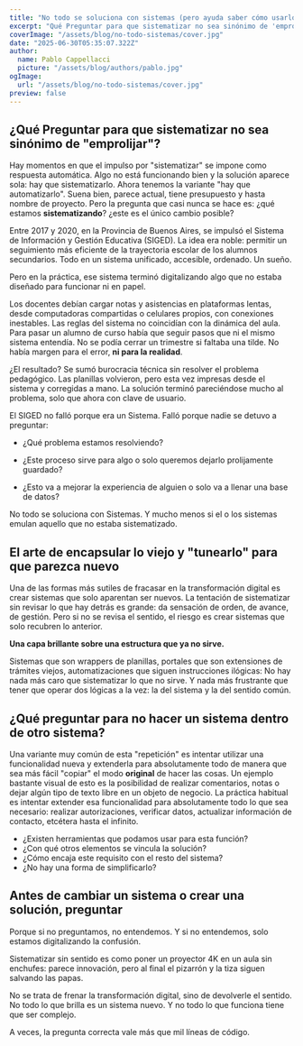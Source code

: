 ```yaml
---
title: "No todo se soluciona con sistemas (pero ayuda saber cómo usarlos bien)"
excerpt: "Qué Preguntar para que sistematizar no sea sinónimo de 'emprolijar'. El arte de encapsular lo viejo y 'tunearlo' para que parezca nuevo. Qué preguntar para no terminar haciendo un sistema dentro de otro sistema"
coverImage: "/assets/blog/no-todo-sistemas/cover.jpg"
date: "2025-06-30T05:35:07.322Z"
author:
  name: Pablo Cappellacci
  picture: "/assets/blog/authors/pablo.jpg"
ogImage:
  url: "/assets/blog/no-todo-sistemas/cover.jpg"
preview: false 
---
```


## ¿Qué Preguntar para que sistematizar no sea sinónimo de "emprolijar"?

Hay momentos en que el impulso por "sistematizar" se impone como respuesta automática. Algo no está funcionando bien y la solución aparece sola: hay que sistematizarlo. Ahora tenemos la variante "hay que automatizarlo". Suena bien, parece actual, tiene presupuesto y hasta nombre de proyecto. Pero la pregunta que casi nunca se hace es: ¿qué estamos **sistematizando**? ¿este es el único cambio posible?

Entre 2017 y 2020, en la Provincia de Buenos Aires, se impulsó el Sistema de Información y Gestión Educativa (SIGED). La idea era noble: permitir un seguimiento más eficiente de la trayectoria escolar de los alumnos secundarios. Todo en un sistema unificado, accesible, ordenado. Un sueño.

Pero en la práctica, ese sistema terminó digitalizando algo que no estaba diseñado para funcionar ni en papel.

Los docentes debían cargar notas y asistencias en plataformas lentas, desde computadoras compartidas o celulares propios, con conexiones inestables. Las reglas del sistema no coincidían con la dinámica del aula. Para pasar un alumno de curso había que seguir pasos que ni el mismo sistema entendía. No se podía cerrar un trimestre si faltaba una tilde. No había margen para el error, __ni para la realidad__.

¿El resultado? Se sumó burocracia técnica sin resolver el problema pedagógico. Las planillas volvieron, pero esta vez impresas desde el sistema y corregidas a mano. La solución terminó pareciéndose mucho al problema, solo que ahora con clave de usuario.

El SIGED no falló porque era un Sistema. Falló porque nadie se detuvo a preguntar:

- ¿Qué problema estamos resolviendo?

- ¿Este proceso sirve para algo o solo queremos dejarlo prolijamente guardado?

- ¿Esto va a mejorar la experiencia de alguien o solo va a llenar una base de datos?

No todo se soluciona con Sistemas. Y mucho menos si el o los sistemas emulan aquello que no estaba sistematizado.

## El arte de encapsular lo viejo y "tunearlo" para que parezca nuevo
Una de las formas más sutiles de fracasar en la transformación digital es crear sistemas que solo aparentan ser nuevos.
La tentación de sistematizar sin revisar lo que hay detrás es grande: da sensación de orden, de avance, de gestión. Pero si no se revisa el sentido, el riesgo es crear sistemas que solo recubren lo anterior. 

**Una capa brillante sobre una estructura que ya no sirve.**

Sistemas que son wrappers de planillas, portales que son extensiones de trámites viejos, automatizaciones que siguen instrucciones ilógicas: No hay nada más caro que sistematizar lo que no sirve. Y nada más frustrante que tener que operar dos lógicas a la vez: la del sistema y la del sentido común.

## ¿Qué preguntar para no hacer un sistema dentro de otro sistema?
Una variante muy común de esta "repetición" es intentar utilizar una funcionalidad nueva y extenderla para absolutamente todo de manera que sea más fácil "copiar" el modo __original__ de hacer las cosas.
Un ejemplo bastante visual de esto es la posibilidad de realizar comentarios, notas o dejar algún tipo de texto libre en un objeto de negocio. La práctica habitual es intentar extender esa funcionalidad para absolutamente todo lo que sea necesario: realizar autorizaciones, verificar datos, actualizar información de contacto, etcétera hasta el infinito.

- ¿Existen herramientas que podamos usar para esta función?
- ¿Con qué otros elementos se vincula la solución?
- ¿Cómo encaja este requisito con el resto del sistema?
- ¿No hay una forma de simplificarlo?

## Antes de cambiar un sistema o crear una solución, preguntar
Porque si no preguntamos, no entendemos.
Y si no entendemos, solo estamos digitalizando la confusión.

Sistematizar sin sentido es como poner un proyector 4K en un aula sin enchufes: parece innovación, pero al final el pizarrón y la tiza siguen salvando las papas.

No se trata de frenar la transformación digital, sino de devolverle el sentido.
No todo lo que brilla es un sistema nuevo.
Y no todo lo que funciona tiene que ser complejo.

A veces, la pregunta correcta vale más que mil líneas de código.